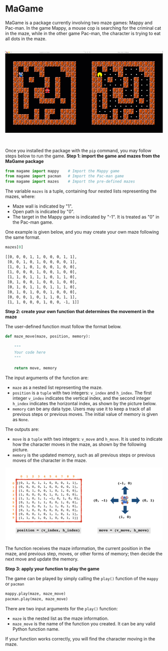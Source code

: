 # MaGame

MaGame is a package currently involving two maze games: Mappy and Pac-man. In the game Mappy, a mouse cop is searching for the criminal cat in the maze, while in the other game Pac-man, the character is trying to eat all dots in the maze.
<br/><br/>

<div style='height: 250px; width: 380px;display:table-cell;vertical-align: middle'>
<img src="https://github.com/XiongPengNUS/test/blob/master/mappy1.gif?raw=true" width=360px style="float:left"/>
</div>

<div style='height: 250px; width: 380px;display:table-cell;vertical-align: middle'>
<img src="https://github.com/XiongPengNUS/test/blob/master/pacman1.gif?raw=true" width=360px style="float:left"/>
</div>

<br/><br/>
Once you installed the package with the <code>pip</code> command, you may follow steps below to run the game.
**Step 1: import the game and mazes from the MaGame package**


```python
from magame import mappy    # Import the Mappy game
from magame import pacman   # Import the Pac-man game
from magame import mazes    # Import the pre-defined mazes
```


The variable <code>mazes</code> is a tuple, containing four nested lists representing the mazes, where:
- Maze wall is indicated by "1".
- Open path is indicated by "0".
- The target in the Mappy game is indicated by "-1". It is treated as "0" in the Pac-man game.

One example is given below, and you may create your own maze following the same format.


```python
mazes[0]
```




    [[0, 0, 0, 1, 1, 0, 0, 0, 1, 1],
     [0, 0, 1, 0, 1, 0, 0, 0, 0, 1],
     [1, 0, 1, 0, 1, 0, 0, 1, 0, 0],
     [1, 0, 0, 0, 1, 0, 0, 1, 0, 0],
     [1, 1, 0, 1, 1, 1, 0, 1, 1, 0],
     [0, 1, 0, 0, 1, 0, 0, 1, 0, 0],
     [0, 1, 0, 1, 1, 0, 1, 1, 1, 0],
     [0, 1, 0, 1, 0, 0, 1, 0, 0, 0],
     [0, 0, 0, 1, 0, 1, 1, 0, 1, 1],
     [1, 1, 0, 0, 0, 1, 0, 0, -1, 1]]



**Step 2: create your own function that determines the movement in the maze**

The user-defined function must follow the format below.


```python
def maze_move(maze, position, memory):

    """
    Your code here
    """

    return move, memory
```

The input arguments of the function are:
- <code>maze</code> as a nested list representing the maze.
- <code>position</code> is a <code>tuple</code> with two integers: <code>v_index</code> and <code>h_index</code>. The first integer <code>v_index</code> indicates the vertical index, and the second integer <code>h_index</code> indicates the horizontal index, as shown by the picture below.
- <code>memory</code> can be any data type. Users may use it to keep a track of all previous steps or previous moves. The initial value of memory is given as <code>None</code>.

The outputs are:
- <code>move</code> is a <code>tuple</code> with two integers: <code>v_move</code> and <code>h_move</code>. It is used to indicate how the character moves in the maze, as shown by the following picture.
- <code>memory</code> is the updated memory, such as all previous steps or previous moves of the character in the maze.

<img src="https://github.com/XiongPengNUS/magame/blob/master/pos_move.png?raw=true" width=600>

The function receives the maze information, the current position in the maze, and previous step, moves, or other forms of memory; then decide the next move and update the memory.

**Step 3: apply your function to play the game**

The game can be played by simply calling the <code>play()</code> function of the <code>mappy</code> or <code>pacman</code>


```python
mappy.play(maze, maze_move)
pacman.play(maze, maze_move)
```

There are two input arguments for the <code>play()</code> function:
- <code>maze</code> is the nested list as the maze information.
- <code>maze_move</code> is the name of the function you created. It can be any valid Python function name.

If your function works correctly, you will find the character moving in the maze.
